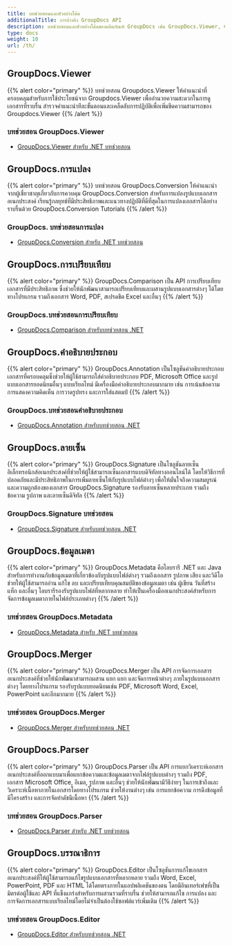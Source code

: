 ```yaml
---
title: บทช่วยสอนและตัวอย่างโค้ด
additionalTitle: การอ้างอิง GroupDocs API
description: บทช่วยสอนและตัวอย่างโค้ดของผลิตภัณฑ์ GroupDocs เช่น GroupDocs.Viewer, GroupDocs.Annotation, GroupDocs.Conversion และผลิตภัณฑ์อื่นๆ
type: docs
weight: 10
url: /th/
---
```


## GroupDocs.Viewer
{{% alert color="primary" %}}
บทช่วยสอน Groupdocs.Viewer ให้คำแนะนำที่ครอบคลุมสำหรับการใช้ประโยชน์จาก Groupdocs.Viewer เพื่ออำนวยความสะดวกในการดูเอกสารที่ราบรื่น สำรวจคำแนะนำทีละขั้นตอนและเคล็ดลับการปฏิบัติเพื่อเพิ่มขีดความสามารถของ Groupdocs.Viewer
{{% /alert %}}

### บทช่วยสอน GroupDocs.Viewer
- [GroupDocs.Viewer สำหรับ .NET บทช่วยสอน](../viewer/th/net/)


## GroupDocs.การแปลง
{{% alert color="primary" %}}
บทช่วยสอน GroupDocs.Conversion ให้คำแนะนำจากผู้เชี่ยวชาญเกี่ยวกับการควบคุม GroupDocs.Conversion สำหรับการแปลงรูปแบบเอกสารอเนกประสงค์ เรียนรู้กลยุทธ์ที่มีประสิทธิภาพและแนวทางปฏิบัติที่ดีที่สุดในการแปลงเอกสารได้อย่างราบรื่นด้วย GroupDocs.Conversion Tutorials
{{% /alert %}}

### GroupDocs. บทช่วยสอนการแปลง
- [GroupDocs.Conversion สำหรับ .NET บทช่วยสอน](../conversion/th/net/)


## GroupDocs.การเปรียบเทียบ
{{% alert color="primary" %}}
GroupDocs.Comparison เป็น API การเปรียบเทียบเอกสารที่มีประสิทธิภาพ ซึ่งช่วยให้นักพัฒนาสามารถเปรียบเทียบและผสานรูปแบบเอกสารต่างๆ ได้โดยทางโปรแกรม รวมถึงเอกสาร Word, PDF, สเปรดชีต Excel และอื่นๆ
{{% /alert %}}

### GroupDocs.บทช่วยสอนการเปรียบเทียบ
- [GroupDocs.Comparison สำหรับบทช่วยสอน .NET](../comparison/th/net/)


## GroupDocs.คำอธิบายประกอบ
{{% alert color="primary" %}}
GroupDocs.Annotation เป็นโซลูชันคำอธิบายประกอบเอกสารที่ครอบคลุมซึ่งช่วยให้ผู้ใช้สามารถใส่คำอธิบายประกอบ PDF, Microsoft Office และรูปแบบเอกสารยอดนิยมอื่นๆ แบบเรียลไทม์ มีเครื่องมือคำอธิบายประกอบมากมาย เช่น การเน้นข้อความ การแสดงความคิดเห็น การวาดรูปทรง และการใส่แสตมป์
{{% /alert %}}

### GroupDocs.บทช่วยสอนคำอธิบายประกอบ
- [GroupDocs.Annotation สำหรับบทช่วยสอน .NET](../annotation/th/net/)


## GroupDocs.ลายเซ็น
{{% alert color="primary" %}}
GroupDocs.Signature เป็นโซลูชันลายเซ็นอิเล็กทรอนิกส์อเนกประสงค์ที่ช่วยให้ผู้ใช้สามารถเซ็นเอกสารแบบดิจิทัลทางออนไลน์ได้ โดยให้วิธีการที่ปลอดภัยและมีประสิทธิภาพในการเพิ่มลายเซ็นให้กับรูปแบบไฟล์ต่างๆ เพื่อให้มั่นใจถึงความสมบูรณ์และความถูกต้องของเอกสาร GroupDocs.Signature รองรับลายเซ็นหลายประเภท รวมถึงข้อความ รูปภาพ และลายเซ็นดิจิทัล
{{% /alert %}}

### GroupDocs.Signature บทช่วยสอน
- [GroupDocs.Signature สำหรับบทช่วยสอน .NET](../signature/th/net/)


## GroupDocs.ข้อมูลเมตา
{{% alert color="primary" %}}
GroupDocs.Metadata คือไลบรารี .NET และ Java สำหรับการทำงานกับข้อมูลเมตาที่เกี่ยวข้องกับรูปแบบไฟล์ต่างๆ รวมถึงเอกสาร รูปภาพ เสียง และวิดีโอ ช่วยให้ผู้ใช้สามารถอ่าน แก้ไข ลบ และเปรียบเทียบคุณสมบัติของข้อมูลเมตา เช่น ผู้เขียน วันที่สร้าง แท็ก และอื่นๆ ไลบรารีรองรับรูปแบบไฟล์ที่หลากหลาย ทำให้เป็นเครื่องมืออเนกประสงค์สำหรับการจัดการข้อมูลเมตาภายในไฟล์ประเภทต่างๆ
{{% /alert %}}

### บทช่วยสอน GroupDocs.Metadata
- [GroupDocs.Metadata สำหรับ .NET บทช่วยสอน](../metadata/th/net/)


## GroupDocs.Merger
{{% alert color="primary" %}}
GroupDocs.Merger เป็น API การจัดการเอกสารอเนกประสงค์ที่ช่วยให้นักพัฒนาสามารถผสาน แยก แยก และจัดการหน้าต่างๆ ภายในรูปแบบเอกสารต่างๆ โดยทางโปรแกรม รองรับรูปแบบยอดนิยมเช่น PDF, Microsoft Word, Excel, PowerPoint และอีกมากมาย
{{% /alert %}}

### บทช่วยสอน GroupDocs.Merger
- [GroupDocs.Merger สำหรับบทช่วยสอน .NET](../merger/th/net/)


## GroupDocs.Parser
{{% alert color="primary" %}}
GroupDocs.Parser เป็น API การแยกวิเคราะห์เอกสารอเนกประสงค์ที่ออกแบบมาเพื่อแยกข้อความและข้อมูลเมตาจากไฟล์รูปแบบต่างๆ รวมถึง PDF, เอกสาร Microsoft Office, อีเมล, รูปภาพ และอื่นๆ ช่วยให้นักพัฒนามีวิธีง่ายๆ ในการเข้าถึงและวิเคราะห์เนื้อหาภายในเอกสารโดยทางโปรแกรม ช่วยให้งานต่างๆ เช่น การแยกข้อความ การดึงข้อมูลที่มีโครงสร้าง และการจัดทำดัชนีเนื้อหา
{{% /alert %}}

### บทช่วยสอน GroupDocs.Parser
- [GroupDocs.Parser สำหรับ .NET บทช่วยสอน](../parser/th/net/)


## GroupDocs.บรรณาธิการ
{{% alert color="primary" %}}
GroupDocs.Editor เป็นโซลูชันการแก้ไขเอกสารอเนกประสงค์ที่ให้ผู้ใช้สามารถแก้ไขรูปแบบเอกสารที่หลากหลาย รวมถึง Word, Excel, PowerPoint, PDF และ HTML ได้โดยตรงภายในแอปพลิเคชันของตน โดยมีอินเทอร์เฟซที่เป็นมิตรต่อผู้ใช้และ API ที่แข็งแกร่งสำหรับการผสานรวมที่ราบรื่น ช่วยให้สามารถแก้ไข การแปลง และการจัดการเอกสารแบบเรียลไทม์โดยไม่จำเป็นต้องใช้ซอฟต์แวร์เพิ่มเติม
{{% /alert %}}

### บทช่วยสอน GroupDocs.Editor
- [GroupDocs.Editor สำหรับบทช่วยสอน .NET](../editor/th/net/)